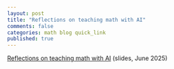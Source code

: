 ```yaml
---
layout: post
title: "Reflections on teaching math with AI"
comments: false
categories: math blog quick_link
published: true
---
```


<div><a href="{{site.url}}/AI-teaching/ai-teaching-slides.html">Reflections on teaching math with AI</a> (slides, June 2025)</div>

<!--more-->
